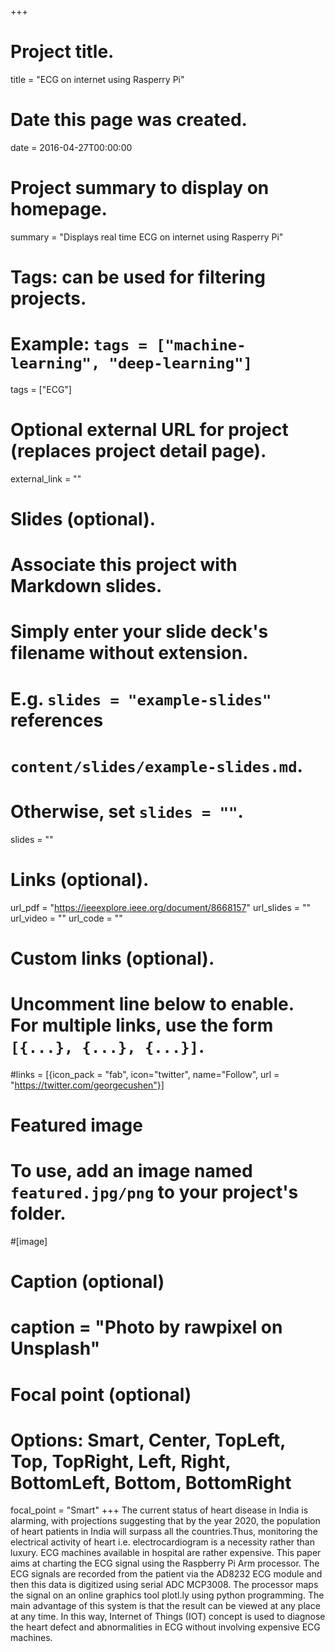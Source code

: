 +++
# Project title.
title = "ECG on internet using Rasperry Pi"

# Date this page was created.
date = 2016-04-27T00:00:00

# Project summary to display on homepage.
summary = "Displays real time ECG on internet using Rasperry Pi"

# Tags: can be used for filtering projects.
# Example: `tags = ["machine-learning", "deep-learning"]`
tags = ["ECG"]

# Optional external URL for project (replaces project detail page).
external_link = ""

# Slides (optional).
#   Associate this project with Markdown slides.
#   Simply enter your slide deck's filename without extension.
#   E.g. `slides = "example-slides"` references 
#   `content/slides/example-slides.md`.
#   Otherwise, set `slides = ""`.
slides = ""

# Links (optional).
url_pdf = "https://ieeexplore.ieee.org/document/8668157"
url_slides = ""
url_video = ""
url_code = ""

# Custom links (optional).
#   Uncomment line below to enable. For multiple links, use the form `[{...}, {...}, {...}]`.
#links = [{icon_pack = "fab", icon="twitter", name="Follow", url = "https://twitter.com/georgecushen"}]

# Featured image
# To use, add an image named `featured.jpg/png` to your project's folder. 
#[image]
  # Caption (optional)
#  caption = "Photo by rawpixel on Unsplash"
  
  # Focal point (optional)
  # Options: Smart, Center, TopLeft, Top, TopRight, Left, Right, BottomLeft, Bottom, BottomRight
  focal_point = "Smart"
+++
The current status of heart disease in India is alarming, with projections suggesting that by the year 2020, the population of heart patients in India will surpass all the countries.Thus, monitoring the electrical activity of heart i.e. electrocardiogram is a necessity rather than luxury. ECG machines available in hospital are rather expensive. This paper aims at charting the ECG signal using the Raspberry Pi Arm processor. The ECG signals are recorded from the patient via the AD8232 ECG module and then this data is digitized using serial ADC MCP3008. The processor maps the signal on an online graphics tool plotl.ly using python programming. The main advantage of this system is that the result can be viewed at any place at any time. In this way, Internet of Things (IOT) concept is used to diagnose the heart defect and abnormalities in ECG without involving expensive ECG machines.
